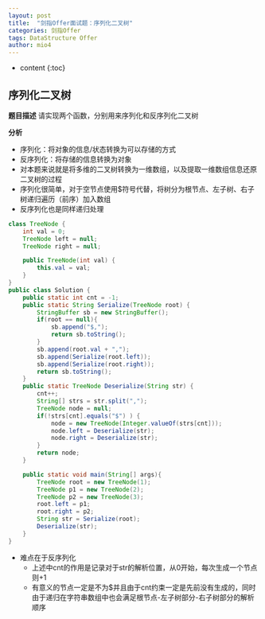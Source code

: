 ```yaml
---
layout: post
title:  "剑指Offer面试题：序列化二叉树"
categories: 剑指Offer  
tags: DataStructure Offer 
author: mio4
---
```


* content
{:toc}






## 序列化二叉树


**题目描述**
请实现两个函数，分别用来序列化和反序列化二叉树


 **分析**
  - 序列化：将对象的信息/状态转换为可以存储的方式
  - 反序列化：将存储的信息转换为对象
  - 对本题来说就是将多维的二叉树转换为一维数组，以及提取一维数组信息还原二叉树的过程
  - 序列化很简单，对于空节点使用$符号代替，将树分为根节点、左子树、右子树递归遍历（前序）加入数组
  - 反序列化也是同样递归处理

```java 
class TreeNode {
    int val = 0;
    TreeNode left = null;
    TreeNode right = null;

    public TreeNode(int val) {
        this.val = val;
    }
}
public class Solution {
	public static int cnt = -1;
	public static String Serialize(TreeNode root) {
		StringBuffer sb = new StringBuffer();
		if(root == null){
			sb.append("$,");
			return sb.toString();
		}
		sb.append(root.val + ",");
		sb.append(Serialize(root.left));
		sb.append(Serialize(root.right));
		return sb.toString();
	}
	public static TreeNode Deserialize(String str) {
		cnt++;
		String[] strs = str.split(",");
		TreeNode node = null;
		if(!strs[cnt].equals("$") ) {
			node = new TreeNode(Integer.valueOf(strs[cnt]));
			node.left = Deserialize(str);
			node.right = Deserialize(str);
		}
		return node;
	}

	public static void main(String[] args){
		TreeNode root = new TreeNode(1);
		TreeNode p1 = new TreeNode(2);
		TreeNode p2 = new TreeNode(3);
		root.left = p1;
		root.right = p2;
		String str = Serialize(root);
		Deserialize(str);
	}
}

```

 - 难点在于反序列化
   - 上述中cnt的作用是记录对于str的解析位置，从0开始，每次生成一个节点则+1
   - 有意义的节点一定是不为$并且由于cnt约束一定是先前没有生成的，同时由于递归在字符串数组中也会满足根节点-左子树部分-右子树部分的解析顺序 